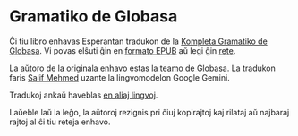 # Gramatiko de Globasa

Ĉi tiu libro enhavas Esperantan tradukon de la [Kompleta Gramatiko de Globasa][cgg-link].
Vi povas elŝuti ĝin en [formato EPUB][epub-link] aŭ legi ĝin [rete][web-link].

La aŭtoro de [la originala enhavo][oc-link] estas [la teamo de Globasa][gb-link].
La tradukon faris [Salif Mehmed][sm-link] uzante la lingvomodelon Google Gemini.

Tradukoj ankaŭ haveblas [en aliaj lingvoj][all-link].

Laŭeble laŭ la leĝo, la aŭtoroj rezignis pri ĉiuj kopirajtoj kaj rilataj aŭ najbaraj rajtoj al ĉi tiu reteja enhavo.

[cgg-link]:https://salif.github.io/gramati-fe-globasa/eng/
[epub-link]:Gramati_fe_Globasa_Mesi_2_Nyan_2025_Esperanto_Gemini.epub
[web-link]:https://salif.github.io/gramati-fe-globasa/eo-gemini/
[oc-link]:https://xwexi.globasa.net/eng/gramati
[gb-link]:https://globasa.net/
[sm-link]:https://salif.eu/eo/
[all-link]:https://salif.github.io/gramati-fe-globasa/
